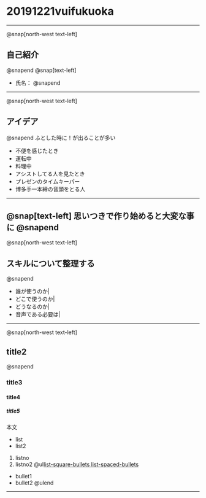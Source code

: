 # 20191221vuifukuoka
---
@snap[north-west text-left]
## 自己紹介
@snapend
@snap[text-left]
- 氏名：
@snapend

---
@snap[north-west text-left]
## アイデア
@snapend
ふとした時に！が出ることが多い
- 不便を感じたとき
 - 運転中
 - 料理中
- アシストしてる人を見たとき
 - プレゼンのタイムキーパー
 - 博多手一本締の音頭をとる人
---
@snap[text-left]
思いつきで作り始めると大変な事に
@snapend
---
@snap[north-west text-left]
## スキルについて整理する
@snapend
- 誰が使うのか|
- どこで使うのか|
- どうなるのか|
- 音声である必要は|
---
@snap[north-west text-left]
## title2
@snapend
### title3
#### title4
##### title5
本文
- list
 - list2
1. listno
 1. listno2
@ul[list-square-bullets list-spaced-bullets](false)
- bullet1
- bullet2
@ulend
---
